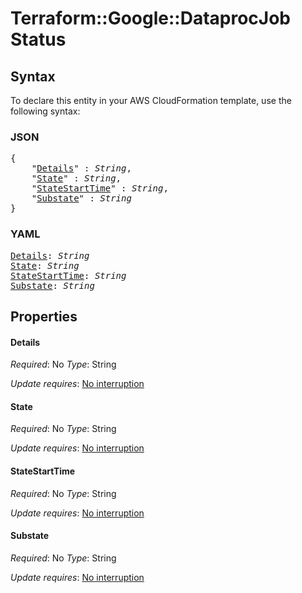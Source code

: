 # Terraform::Google::DataprocJob Status

## Syntax

To declare this entity in your AWS CloudFormation template, use the following syntax:

### JSON

<pre>
{
    "<a href="#details" title="Details">Details</a>" : <i>String</i>,
    "<a href="#state" title="State">State</a>" : <i>String</i>,
    "<a href="#statestarttime" title="StateStartTime">StateStartTime</a>" : <i>String</i>,
    "<a href="#substate" title="Substate">Substate</a>" : <i>String</i>
}
</pre>

### YAML

<pre>
<a href="#details" title="Details">Details</a>: <i>String</i>
<a href="#state" title="State">State</a>: <i>String</i>
<a href="#statestarttime" title="StateStartTime">StateStartTime</a>: <i>String</i>
<a href="#substate" title="Substate">Substate</a>: <i>String</i>
</pre>

## Properties

#### Details

_Required_: No
_Type_: String

_Update requires_: [No interruption](https://docs.aws.amazon.com/AWSCloudFormation/latest/UserGuide/using-cfn-updating-stacks-update-behaviors.html#update-no-interrupt)

#### State

_Required_: No
_Type_: String

_Update requires_: [No interruption](https://docs.aws.amazon.com/AWSCloudFormation/latest/UserGuide/using-cfn-updating-stacks-update-behaviors.html#update-no-interrupt)

#### StateStartTime

_Required_: No
_Type_: String

_Update requires_: [No interruption](https://docs.aws.amazon.com/AWSCloudFormation/latest/UserGuide/using-cfn-updating-stacks-update-behaviors.html#update-no-interrupt)

#### Substate

_Required_: No
_Type_: String

_Update requires_: [No interruption](https://docs.aws.amazon.com/AWSCloudFormation/latest/UserGuide/using-cfn-updating-stacks-update-behaviors.html#update-no-interrupt)

